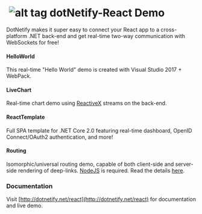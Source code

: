 # &nbsp;![alt tag](http://dotnetify.net/content/images/greendot.png) dotNetify-React Demo
DotNetify makes it super easy to connect your React app to a cross-platform .NET back-end and get real-time two-way communication with WebSockets for free!

#### HelloWorld
This real-time "Hello World" demo is created with Visual Studio 2017 + WebPack.

#### LiveChart
Real-time chart demo using [ReactiveX](http://reactivex.io/) streams on the back-end.

#### ReactTemplate
Full SPA template for .NET Core 2.0 featuring real-time dashboard, OpenID Connect/OAuth2 authentication, and more!

#### Routing
Isomorphic/universal routing demo, capable of both client-side and server-side rendering of deep-links.
[NodeJS](https://nodejs.org/en/) is required.  Read the details [here](https://hackernoon.com/server-side-rendering-of-deep-links-with-react-and-net-core-882830ca663).

### Documentation
Visit [http://dotnetify.net/react](http://dotnetify.net/react) for documentation and live demo.
